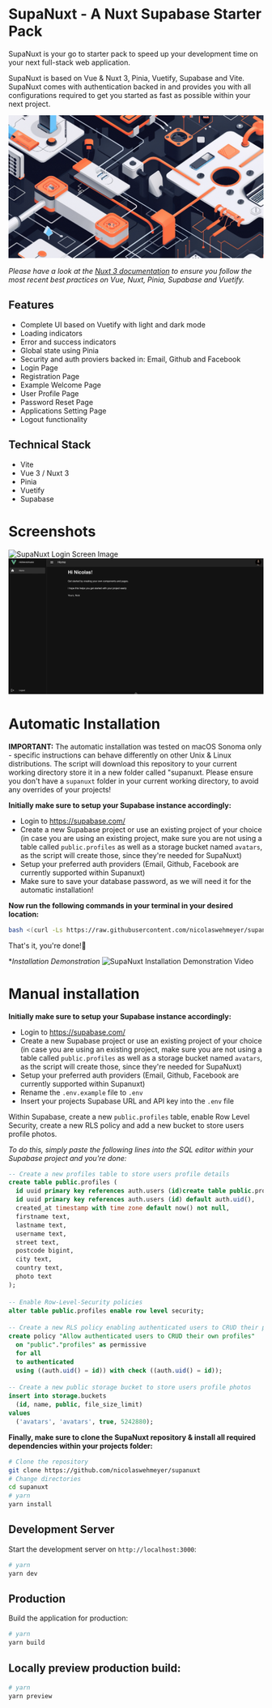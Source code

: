 #  SupaNuxt - A Nuxt Supabase Starter Pack
SupaNuxt is your go to starter pack to speed up your development time on your next full-stack web application.

SupaNuxt is based on Vue & Nuxt 3, Pinia, Vuetify, Supabase and Vite. SupaNuxt comes with authentication backed in and provides you with all configurations required to get you started as fast as possible within your next project.

![SupaNuxt Header Image](image.png)

*Please have a look at the [Nuxt 3 documentation](https://nuxt.com/docs/getting-started/introduction) to ensure you follow the most recent best practices on Vue, Nuxt, Pinia, Supabase and Vuetify.*

## Features
- Complete UI based on Vuetify with light and dark mode
- Loading indicators
- Error and success indicators
- Global state using Pinia
- Security and auth proviers backed in: Email, Github and Facebook
- Login Page
- Registration Page
- Example Welcome Page
- User Profile Page
- Password Reset Page
- Applications Setting Page
- Logout functionality

## Technical Stack
- Vite
- Vue 3 / Nuxt 3
- Pinia
- Vuetify
- Supabase

# Screenshots
![SupaNuxt Login Screen Image](login-screen.png)
![SupaNuxt Home Screen Image](home-screen.png)

# Automatic Installation
**IMPORTANT:** The automatic installation was tested on macOS Sonoma only - specific instructions can behave differently on other Unix & Linux distributions. The script will download this repository to your current working directory store it in a new folder called "supanuxt. Please ensure you don't have a ```supanuxt``` folder in your current working directory, to avoid any overrides of your projects!

**Initially make sure to setup your Supabase instance accordingly:**
- Login to https://supabase.com/
- Create a new Supabase project or use an existing project of your choice (in case you are using an existing project, make sure you are not using a table called ```public.profiles``` as well as a storage bucket named ```avatars```, as the script will create those, since they're needed for SupaNuxt)
- Setup your preferred auth providers (Email, Github, Facebook are currently supported within Supanuxt)
- Make sure to save your database password, as we will need it for the automatic installation!

**Now run the following commands in your terminal in your desired location:**
```bash
bash <(curl -Ls https://raw.githubusercontent.com/nicolaswehmeyer/supanuxt/main/install.sh)
```

That's it, you're done!🚀

**Installation Demonstration*
![SupaNuxt Installation Demonstration Video](installation.gif)

# Manual installation
**Initially make sure to setup your Supabase instance accordingly:**
- Login to https://supabase.com/
- Create a new Supabase project or use an existing project of your choice (in case you are using an existing project, make sure you are not using a table called ```public.profiles``` as well as a storage bucket named ```avatars```, as the script will create those, since they're needed for SupaNuxt)
- Setup your preferred auth providers (Email, Github, Facebook are currently supported within Supanuxt)
- Rename the ```.env.example``` file to ```.env```
- Insert your projects Supabase URL and API key into the ```.env``` file

Within Supabase, create a new ```public.profiles``` table, enable Row Level Security, create a new RLS policy and add a new bucket to store users profile photos.

*To do this, simply paste the following lines into the SQL editor within your Supabase project and you're done:*
```sql
-- Create a new profiles table to store users profile details
create table public.profiles (
  id uuid primary key references auth.users (id)create table public.profiles (
  id uuid primary key references auth.users (id) default auth.uid(),
  created_at timestamp with time zone default now() not null,
  firstname text,
  lastname text,
  username text,
  street text,
  postcode bigint,
  city text,
  country text,
  photo text
);

-- Enable Row-Level-Security policies
alter table public.profiles enable row level security;

-- Create a new RLS policy enabling authenticated users to CRUD their profiles
create policy "Allow authenticated users to CRUD their own profiles"
  on "public"."profiles" as permissive
  for all
  to authenticated
  using ((auth.uid() = id)) with check ((auth.uid() = id));

-- Create a new public storage bucket to store users profile photos
insert into storage.buckets
  (id, name, public, file_size_limit)
values
  ('avatars', 'avatars', true, 5242880);
```

**Finally, make sure to clone the SupaNuxt repository & install all required dependencies within your projects folder:**
```bash
# Clone the repository
git clone https://github.com/nicolaswehmeyer/supanuxt
# Change directories
cd supanuxt
# yarn
yarn install
```

## Development Server
Start the development server on `http://localhost:3000`:

```bash
# yarn
yarn dev
```

## Production
Build the application for production:

```bash
# yarn
yarn build
```

## Locally preview production build:
```bash
# yarn
yarn preview
```
